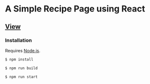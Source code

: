 # A Simple Recipe Page using React

## [View](https://bzr5d.csb.app/)

### Installation

Requires [Node.js](https://nodejs.org/).

```sh
$ npm install
```
```sh
$ npm run build
```
```sh
$ npm run start
```
